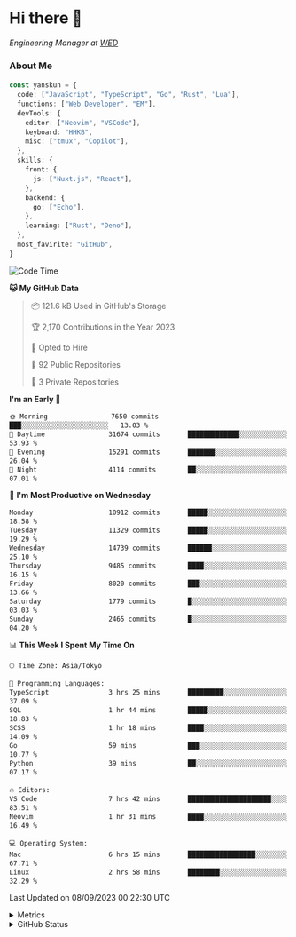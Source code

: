 # Hi there&nbsp;:wave:

<!-- ![Alt text](https://spotify-recently-played-readme.vercel.app/api?user=31kynbuubkiu3r4qh4hjuaglhfay) -->

_Engineering Manager at [WED](https://github.com/wedinc)_

### About Me

```ts
const yanskun = {
  code: ["JavaScript", "TypeScript", "Go", "Rust", "Lua"],
  functions: ["Web Developer", "EM"],
  devTools: {
    editor: ["Neovim", "VSCode"],
    keyboard: "HHKB",
    misc: ["tmux", "Copilot"],
  },
  skills: {
    front: {
      js: ["Nuxt.js", "React"],
    },
    backend: {
      go: ["Echo"],
    },
    learning: ["Rust", "Deno"],
  },
  most_favirite: "GitHub",
}
```

<!--START_SECTION:waka-->
![Code Time](http://img.shields.io/badge/Code%20Time-469%20hrs%2029%20mins-blue)

**🐱 My GitHub Data** 

> 📦 121.6 kB Used in GitHub's Storage 
 > 
> 🏆 2,170 Contributions in the Year 2023
 > 
> 💼 Opted to Hire
 > 
> 📜 92 Public Repositories 
 > 
> 🔑 3 Private Repositories 
 > 
**I'm an Early 🐤** 

```text
🌞 Morning                7650 commits        ███░░░░░░░░░░░░░░░░░░░░░░   13.03 % 
🌆 Daytime                31674 commits       █████████████░░░░░░░░░░░░   53.93 % 
🌃 Evening                15291 commits       ███████░░░░░░░░░░░░░░░░░░   26.04 % 
🌙 Night                  4114 commits        ██░░░░░░░░░░░░░░░░░░░░░░░   07.01 % 
```
📅 **I'm Most Productive on Wednesday** 

```text
Monday                   10912 commits       █████░░░░░░░░░░░░░░░░░░░░   18.58 % 
Tuesday                  11329 commits       █████░░░░░░░░░░░░░░░░░░░░   19.29 % 
Wednesday                14739 commits       ██████░░░░░░░░░░░░░░░░░░░   25.10 % 
Thursday                 9485 commits        ████░░░░░░░░░░░░░░░░░░░░░   16.15 % 
Friday                   8020 commits        ███░░░░░░░░░░░░░░░░░░░░░░   13.66 % 
Saturday                 1779 commits        █░░░░░░░░░░░░░░░░░░░░░░░░   03.03 % 
Sunday                   2465 commits        █░░░░░░░░░░░░░░░░░░░░░░░░   04.20 % 
```


📊 **This Week I Spent My Time On** 

```text
🕑︎ Time Zone: Asia/Tokyo

💬 Programming Languages: 
TypeScript               3 hrs 25 mins       █████████░░░░░░░░░░░░░░░░   37.09 % 
SQL                      1 hr 44 mins        █████░░░░░░░░░░░░░░░░░░░░   18.83 % 
SCSS                     1 hr 18 mins        ████░░░░░░░░░░░░░░░░░░░░░   14.09 % 
Go                       59 mins             ███░░░░░░░░░░░░░░░░░░░░░░   10.77 % 
Python                   39 mins             ██░░░░░░░░░░░░░░░░░░░░░░░   07.17 % 

🔥 Editors: 
VS Code                  7 hrs 42 mins       █████████████████████░░░░   83.51 % 
Neovim                   1 hr 31 mins        ████░░░░░░░░░░░░░░░░░░░░░   16.49 % 

💻 Operating System: 
Mac                      6 hrs 15 mins       █████████████████░░░░░░░░   67.71 % 
Linux                    2 hrs 58 mins       ████████░░░░░░░░░░░░░░░░░   32.29 % 
```


 Last Updated on 08/09/2023 00:22:30 UTC
<!--END_SECTION:waka-->

<details>
  <summary>Metrics</summary>
  <img src="https://github.com/yanskun/yanskun/blob/main/github-metrics.svg" alt="Metrics">
</details>

<details>
  <summary>GitHub Status</summary>
  <picture>
    <source media="(prefers-color-scheme: dark)" srcset="https://raw.githubusercontent.com/yanskun/yanskun/master/profile-summary-card-output/nord_dark/0-profile-details.svg">
   <img src="https://raw.githubusercontent.com/yanskun/yanskun/master/profile-summary-card-output/default/0-profile-details.svg">
  </picture>
  <br>
  <picture>
    <source media="(prefers-color-scheme: dark)" srcset="https://raw.githubusercontent.com/yanskun/yanskun/master/profile-summary-card-output/nord_dark/1-repos-per-language.svg">
   <img src="https://raw.githubusercontent.com/yanskun/yanskun/master/profile-summary-card-output/default/1-repos-per-language.svg">
  </picture>
  <picture>
    <source media="(prefers-color-scheme: dark)" srcset="https://raw.githubusercontent.com/yanskun/yanskun/master/profile-summary-card-output/nord_dark/2-most-commit-language.svg">
   <img src="https://raw.githubusercontent.com/yanskun/yanskun/master/profile-summary-card-output/default/2-most-commit-language.svg">
  </picture>
  <br>
  <picture>
    <source media="(prefers-color-scheme: dark)" srcset="https://raw.githubusercontent.com/yanskun/yanskun/master/profile-summary-card-output/nord_dark/3-stats.svg">
   <img src="https://raw.githubusercontent.com/yanskun/yanskun/master/profile-summary-card-output/default/3-stats.svg">
  </picture>
  <picture>
    <source media="(prefers-color-scheme: dark)" srcset="https://raw.githubusercontent.com/yanskun/yanskun/master/profile-summary-card-output/nord_dark/4-productive-time.svg">
   <img src="https://raw.githubusercontent.com/yanskun/yanskun/master/profile-summary-card-output/default/4-productive-time.svg">
  </picture>
</details>
